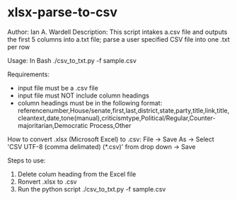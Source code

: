 # xlsx-parse-to-csv
 Author: Ian A. Wardell
 Description: This script intakes a.csv file and outputs the first 5 columns into a.txt file; parse a user specified CSV file into one .txt per row

Usage: 
In Bash ./csv_to_txt.py -f sample.csv

Requirements: 
- input file must be a .csv file 
- input file must NOT include column headings 
- column headings must be in the following format:
referencenumber,House/senate,first,last,district,state,party,title,link,title,cleantext,date,tone(manual),criticismtype,Political/Regular,Counter-majoritarian,Democratic Process,Other

How to convert .xlsx (Microsoft Excel) to .csv:
File -> Save As -> Select 'CSV UTF-8 (comma delimated) (*.csv)' from drop down -> Save 

Steps to use:
1) Delete colum heading from the Excel file 
2) Ronvert .xlsx to .csv
3) Run the python script ./csv_to_txt.py -f sample.csv
